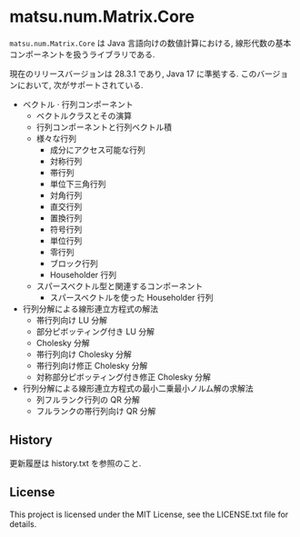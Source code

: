 # matsu.num.Matrix.Core
`matsu.num.Matrix.Core` は Java 言語向けの数値計算における, 線形代数の基本コンポーネントを扱うライブラリである.

現在のリリースバージョンは 28.3.1 であり, Java 17 に準拠する.
このバージョンにおいて, 次がサポートされている.

- ベクトル  &middot; 行列コンポーネント
    - ベクトルクラスとその演算
    - 行列コンポーネントと行列ベクトル積
    - 様々な行列
        - 成分にアクセス可能な行列
        - 対称行列
        - 帯行列
        - 単位下三角行列
        - 対角行列
        - 直交行列
        - 置換行列
        - 符号行列
        - 単位行列
        - 零行列
        - ブロック行列
        - Householder 行列
    - スパースベクトル型と関連するコンポーネント
        - スパースベクトルを使った Householder 行列
- 行列分解による線形連立方程式の解法
    - 帯行列向け LU 分解
    - 部分ピボッティング付き LU 分解
    - Cholesky 分解
    - 帯行列向け Cholesky 分解
    - 帯行列向け修正 Cholesky 分解
    - 対称部分ピボッティング付き修正 Cholesky 分解
- 行列分解による線形連立方程式の最小二乗最小ノルム解の求解法
    - 列フルランク行列の QR 分解
    - フルランクの帯行列向け QR 分解

## History
更新履歴は history.txt を参照のこと.

## License

This project is licensed under the MIT License, see the LICENSE.txt file for details.
